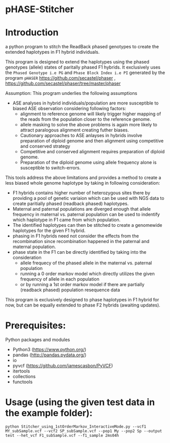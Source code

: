 # pHASE-Stitcher
# Introduction
a python program to stitch the ReadBack phased genotypes to create the extended haplotypes in F1 hybrid individuals.

This program is designed to extend the haplotypes using the phased genotypes (allele) states of paritally phased F1 hybrids. It exclusively uses the `Phased Genotype i.e PG` and `Phase Block Index i.e PI` generated by the program `pHASER` https://github.com/secastel/phaser , https://github.com/secastel/phaser/tree/master/phaser

Assumption: This program underlies the following assumptions
- ASE analyses in hybrid individuals/population are more susceptible to biased ASE observation considering following factors:
    - alignment to reference genome will likely trigger higher mapping of the reads from the population closer to the reference genome.
    - allele masking to solve the above problems is again more likely to attract paralogous alignment creating futher biases.
    - Cautionary approaches to ASE anlayses in hybrids involve preparation of diploid genome and then alignment using competitive and conserved strategy
    - Competitive and conserved alignment requires preparation of diploid genome.
    - Preparation of the diploid genome using allele frequency alone is susceptible to switch-errors.
    
 
This tools address the above limitations and provides a method to create a less biased whole genome haplotype by taking in following consideration:

- F1 hybrids contains higher number of heterozygous sites there by providing a pool of genetic variaion which can be used with NGS data to create paritially phased (readback phased) haplotypes.
- Maternal and paternal populations are diverged enough that allele frequency in maternal vs. paternal population can be used to indentify which haplotype in F1 came from which population.
- The identified haplotypes can then be stitched to create a genomewide haplotypes for the given F1 hybrid.
- phasing in F1 hybrids need not consider the effects from the recombination since recombination happened in the paternal and maternal population.
- phase state in the F1 can be directly identified by taking into the consideration 
    - allele frequecy of the phased allele in the maternal vs. paternal population
    - running a 0 order markov model which directly utilizes the given frequency of allele in each population
    - or by running a 1st order markov model if there are partially (readback phased) population resequence data
    
    
This program is exclusively designed to phase haplotypes in F1 hybrid for now, but can be equally extended to phase F2 hybrids (awaiting updates).

# Prerequisites:
Python packages and modules
- Python3 (https://www.python.org/)
- pandas (http://pandas.pydata.org/)
- io
- pyvcf (https://github.com/jamescasbon/PyVCF)
- itertools
- collections
- functools


# Usage (**using the given test data in the example folder**): 

    python Stitcher_using_1stOrderMarkov_InteractiveMode.py --vcf1 MY_subSample.vcf --vcf2 SP_subSample.vcf --pop1 My --pop2 Sp --output test --het_vcf F1_subSample.vcf --f1_sample 2ms04h


